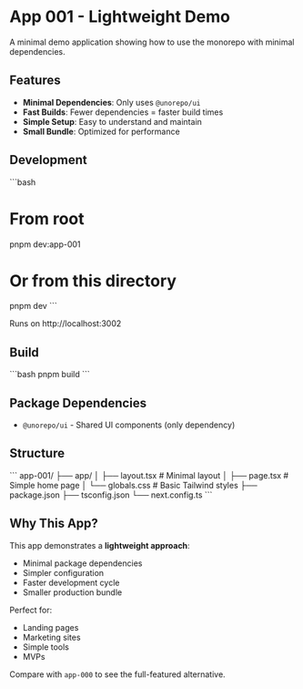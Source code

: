 # App 001 - Lightweight Demo

A minimal demo application showing how to use the monorepo with minimal dependencies.

## Features

- **Minimal Dependencies**: Only uses `@unorepo/ui`
- **Fast Builds**: Fewer dependencies = faster build times
- **Simple Setup**: Easy to understand and maintain
- **Small Bundle**: Optimized for performance

## Development

\`\`\`bash
# From root
pnpm dev:app-001

# Or from this directory
pnpm dev
\`\`\`

Runs on http://localhost:3002

## Build

\`\`\`bash
pnpm build
\`\`\`

## Package Dependencies

- `@unorepo/ui` - Shared UI components (only dependency)

## Structure

\`\`\`
app-001/
├── app/
│   ├── layout.tsx       # Minimal layout
│   ├── page.tsx         # Simple home page
│   └── globals.css      # Basic Tailwind styles
├── package.json
├── tsconfig.json
└── next.config.ts
\`\`\`

## Why This App?

This app demonstrates a **lightweight approach**:
- Minimal package dependencies
- Simpler configuration
- Faster development cycle
- Smaller production bundle

Perfect for:
- Landing pages
- Marketing sites
- Simple tools
- MVPs

Compare with `app-000` to see the full-featured alternative.
